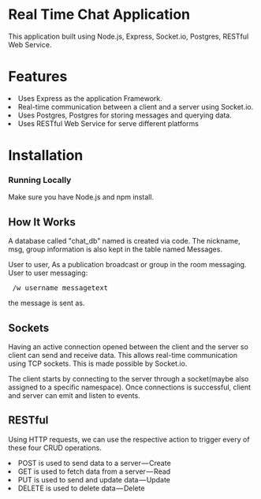 


# Real Time Chat Application
  This application built using Node.js, Express, Socket.io, Postgres, RESTful Web Service.
  
  

# Features
  <li>Uses Express as the application Framework.</li> 
  <li>Real-time communication between a client and a server using Socket.io.</li>
  <li>Uses Postgres, Postgres  for storing messages and querying data.</li>
  <li>Uses RESTful Web Service for serve different platforms</li> 

# Installation

### Running Locally

Make sure you have Node.js and npm install.

  
      
## How It Works

  A database called "chat_db" named is created via code. 
  The nickname, msg, group information is also kept in the table named Messages.
    
  User to user, As a publication broadcast or group in the room  messaging.
  User to user messaging:
   <pre> /w username messagetext</pre> the message is sent as.
      
 ## Sockets
    
   Having an active connection opened between the client and the server so client can send and receive data. This allows             real-time communication using TCP sockets. This is made possible by Socket.io.

   The client starts by connecting to the server through a socket(maybe also assigned to a specific namespace). Once connections is successful, client and server can emit and listen to events. 

## RESTful

  Using HTTP requests, we can use the respective action to trigger every of these four CRUD operations.    
    <li>POST is used to send data to a server — Create</li>
    <li>GET is used to fetch data from a server — Read</li>
    <li>PUT is used to send and update data — Update</li>
    <li>DELETE is used to delete data — Delete  </li>
    
  
  

